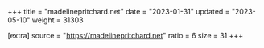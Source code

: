 +++
title = "madelinepritchard.net"
date = "2023-01-31"
updated = "2023-05-10"
weight = 31303

[extra]
source = "https://madelinepritchard.net"
ratio = 6
size = 31
+++
